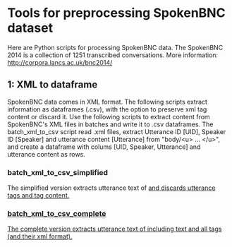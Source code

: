 # Tools for preprocessing SpokenBNC dataset

Here are Python scripts for processing SpokenBNC data. The SpokenBNC 2014 is a collection of 1251 transcribed conversations.
More information: http://corpora.lancs.ac.uk/bnc2014/

## 1: XML to dataframe

SpokenBNC data comes in XML format. The following scripts extract information as dataframes (.csv), with the option to preserve xml tag content or discard it. Use the following scripts to extract content from SpokenBNC's XML files in batches and write it to .csv dataframes. The batch_xml_to_csv script read .xml files, extract Utterance ID [UID], Speaker ID [Speaker] and utterance content [Utterance] from "body/\<u> ... \</u>", and create a dataframe with colums [UID, Speaker, Utterance] and utterance content as rows.

### batch_xml_to_csv_simplified
The simplified version extracts utterance text of <u> and discards utterance tags and tag content.

### batch_xml_to_csv_complete
The complete version extracts utterance text of <u> including text and all tags (and their xml format).


